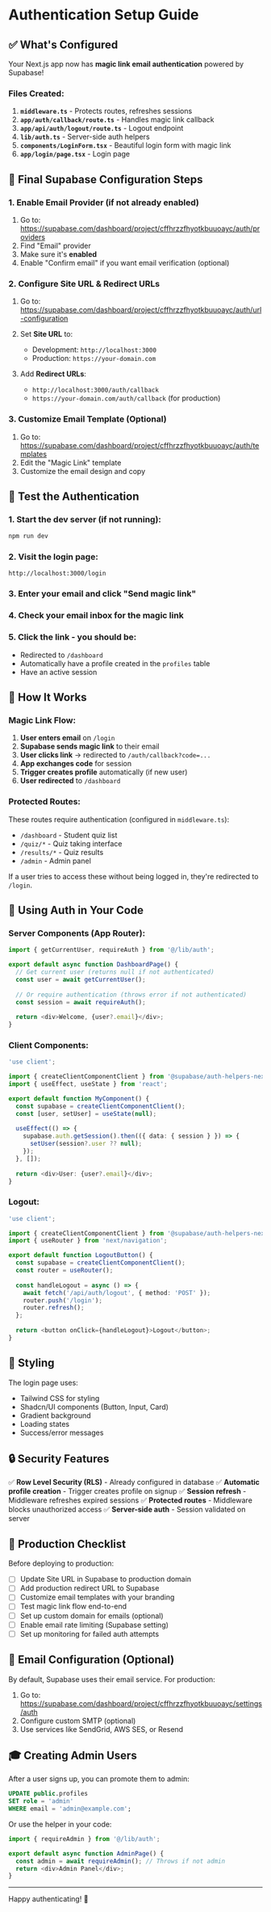 # Authentication Setup Guide

## ✅ What's Configured

Your Next.js app now has **magic link email authentication** powered by Supabase!

### Files Created:

1. **`middleware.ts`** - Protects routes, refreshes sessions
2. **`app/auth/callback/route.ts`** - Handles magic link callback
3. **`app/api/auth/logout/route.ts`** - Logout endpoint
4. **`lib/auth.ts`** - Server-side auth helpers
5. **`components/LoginForm.tsx`** - Beautiful login form with magic link
6. **`app/login/page.tsx`** - Login page

## 🔧 Final Supabase Configuration Steps

### 1. Enable Email Provider (if not already enabled)

1. Go to: https://supabase.com/dashboard/project/cffhrzzfhyotkbuuoayc/auth/providers
2. Find "Email" provider
3. Make sure it's **enabled**
4. Enable "Confirm email" if you want email verification (optional)

### 2. Configure Site URL & Redirect URLs

1. Go to: https://supabase.com/dashboard/project/cffhrzzfhyotkbuuoayc/auth/url-configuration
2. Set **Site URL** to:
   - Development: `http://localhost:3000`
   - Production: `https://your-domain.com`

3. Add **Redirect URLs**:
   - `http://localhost:3000/auth/callback`
   - `https://your-domain.com/auth/callback` (for production)

### 3. Customize Email Template (Optional)

1. Go to: https://supabase.com/dashboard/project/cffhrzzfhyotkbuuoayc/auth/templates
2. Edit the "Magic Link" template
3. Customize the email design and copy

## 🧪 Test the Authentication

### 1. Start the dev server (if not running):
```bash
npm run dev
```

### 2. Visit the login page:
```
http://localhost:3000/login
```

### 3. Enter your email and click "Send magic link"

### 4. Check your email inbox for the magic link

### 5. Click the link - you should be:
- Redirected to `/dashboard`
- Automatically have a profile created in the `profiles` table
- Have an active session

## 🔐 How It Works

### Magic Link Flow:

1. **User enters email** on `/login`
2. **Supabase sends magic link** to their email
3. **User clicks link** → redirected to `/auth/callback?code=...`
4. **App exchanges code** for session
5. **Trigger creates profile** automatically (if new user)
6. **User redirected** to `/dashboard`

### Protected Routes:

These routes require authentication (configured in `middleware.ts`):
- `/dashboard` - Student quiz list
- `/quiz/*` - Quiz taking interface
- `/results/*` - Quiz results
- `/admin` - Admin panel

If a user tries to access these without being logged in, they're redirected to `/login`.

## 📝 Using Auth in Your Code

### Server Components (App Router):

```typescript
import { getCurrentUser, requireAuth } from '@/lib/auth';

export default async function DashboardPage() {
  // Get current user (returns null if not authenticated)
  const user = await getCurrentUser();
  
  // Or require authentication (throws error if not authenticated)
  const session = await requireAuth();
  
  return <div>Welcome, {user?.email}</div>;
}
```

### Client Components:

```typescript
'use client';

import { createClientComponentClient } from '@supabase/auth-helpers-nextjs';
import { useEffect, useState } from 'react';

export default function MyComponent() {
  const supabase = createClientComponentClient();
  const [user, setUser] = useState(null);
  
  useEffect(() => {
    supabase.auth.getSession().then(({ data: { session } }) => {
      setUser(session?.user ?? null);
    });
  }, []);
  
  return <div>User: {user?.email}</div>;
}
```

### Logout:

```typescript
'use client';

import { createClientComponentClient } from '@supabase/auth-helpers-nextjs';
import { useRouter } from 'next/navigation';

export default function LogoutButton() {
  const supabase = createClientComponentClient();
  const router = useRouter();
  
  const handleLogout = async () => {
    await fetch('/api/auth/logout', { method: 'POST' });
    router.push('/login');
    router.refresh();
  };
  
  return <button onClick={handleLogout}>Logout</button>;
}
```

## 🎨 Styling

The login page uses:
- Tailwind CSS for styling
- Shadcn/UI components (Button, Input, Card)
- Gradient background
- Loading states
- Success/error messages

## 🔒 Security Features

✅ **Row Level Security (RLS)** - Already configured in database
✅ **Automatic profile creation** - Trigger creates profile on signup
✅ **Session refresh** - Middleware refreshes expired sessions
✅ **Protected routes** - Middleware blocks unauthorized access
✅ **Server-side auth** - Session validated on server

## 🚀 Production Checklist

Before deploying to production:

- [ ] Update Site URL in Supabase to production domain
- [ ] Add production redirect URL to Supabase
- [ ] Customize email templates with your branding
- [ ] Test magic link flow end-to-end
- [ ] Set up custom domain for emails (optional)
- [ ] Enable email rate limiting (Supabase setting)
- [ ] Set up monitoring for failed auth attempts

## 📧 Email Configuration (Optional)

By default, Supabase uses their email service. For production:

1. Go to: https://supabase.com/dashboard/project/cffhrzzfhyotkbuuoayc/settings/auth
2. Configure custom SMTP (optional)
3. Use services like SendGrid, AWS SES, or Resend

## 🎓 Creating Admin Users

After a user signs up, you can promote them to admin:

```sql
UPDATE public.profiles 
SET role = 'admin' 
WHERE email = 'admin@example.com';
```

Or use the helper in your code:

```typescript
import { requireAdmin } from '@/lib/auth';

export default async function AdminPage() {
  const admin = await requireAdmin(); // Throws if not admin
  return <div>Admin Panel</div>;
}
```

---

Happy authenticating! 🔐



